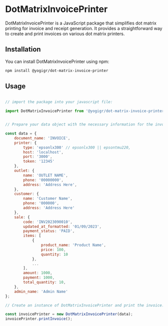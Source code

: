 # DotMatrixInvoicePrinter

DotMatrixInvoicePrinter is a JavaScript package that simplifies dot matrix printing for invoice and receipt generation. It provides a straightforward way to create and print invoices on various dot matrix printers.

## Installation

You can install DotMatrixInvoicePrinter using npm:

```bash
npm install @yogigr/dot-matrix-invoice-printer
```

## Usage



```javascript

// import the package into your javascript file:

import DotMatrixInvoicePrinter from '@yogigr/dot-matrix-invoice-printer'


// Prepare your data object with the necessary information for the invoice:

const data = {
    document_name: 'INVOICE',
    printer: {
        type: 'epsonlx300' // epsonlx300 || epsontmu220,
        host: 'localhost',
        port: '3000',
        token: '12345'
    },
    outlet: {
        name: 'OUTLET NAME',
        phone: '00000000',
        address: 'Address Here',
    },
    customer: {
        name: 'Customer Name',
        phone: '000000',
        address: 'Address Here'
    },
    sale: {
        code: 'INV2023090010',
        updated_at_formatted: '01/09/2023',
        payment_status: 'PAID',
        items: [
            {
                product_name: 'Product Name',
                price: 100,
                quantity: 10
            },
            ...
        ],
        amount: 1000,
        payment: 1000,
        total_quantity: 10,
    },
    admin_name: 'Admin Name'
};

// Create an instance of DotMatrixInvoicePrinter and print the invoice:

const invoicePrinter = new DotMatrixInvoicePrinter(data);
invoicePrinter.printInvoice();
```